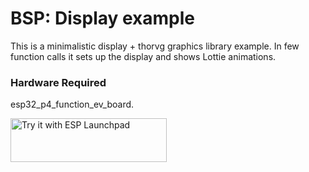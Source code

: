 # BSP: Display example

This is a minimalistic display + thorvg graphics library example.
In few function calls it sets up the display and shows Lottie animations.

### Hardware Required

esp32_p4_function_ev_board.

<a href="https://espressif.github.io/esp-launchpad/?flashConfigURL=https://espressif.github.io/esp-bsp/config.toml&app=display_thorvg">
    <img alt="Try it with ESP Launchpad" src="https://espressif.github.io/esp-launchpad/assets/try_with_launchpad.png" width="250" height="70">
</a>
